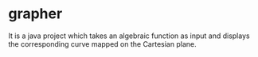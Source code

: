 # grapher
It is a java project which takes an algebraic function as input and displays the corresponding curve mapped on the Cartesian plane.
